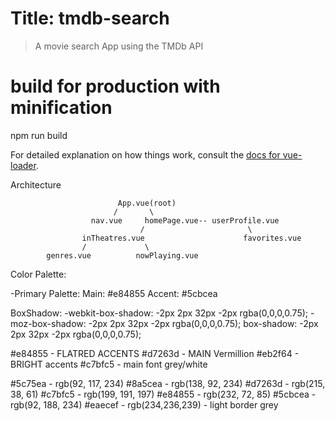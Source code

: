# Title: tmdb-search

> A movie search App using the TMDb API

# build for production with minification

npm run build

For detailed explanation on how things work, consult the [docs for vue-loader](http://vuejs.github.io/vue-loader).

Architecture

                            App.vue(root)
                           /       \
                      nav.vue     homePage.vue-- userProfile.vue 
                                 /                       \
                    inTheatres.vue                      favorites.vue
                    /             \
            genres.vue          nowPlaying.vue

Color Palette:

-Primary Palette:
Main: #e84855
Accent: #5cbcea

BoxShadow:
-webkit-box-shadow: -2px 2px 32px -2px rgba(0,0,0,0.75);
-moz-box-shadow: -2px 2px 32px -2px rgba(0,0,0,0.75);
box-shadow: -2px 2px 32px -2px rgba(0,0,0,0.75);

#e84855 - FLATRED ACCENTS
#d7263d - MAIN Vermillion
#eb2f64 - BRIGHT accents
#c7bfc5 - main font grey/white

#5c75ea - rgb(92, 117, 234)
#8a5cea - rgb(138, 92, 234)
#d7263d - rgb(215, 38, 61)
#c7bfc5 - rgb(199, 191, 197)
#e84855 - rgb(232, 72, 85)
#5cbcea - rgb(92, 188, 234)
#eaecef - rgb(234,236,239) - light border grey


